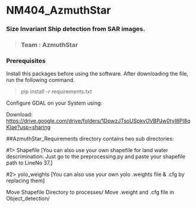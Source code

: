 # NM404_AzmuthStar
### Size Invariant Ship detection from SAR images.
> ### Team : AzmuthStar


### Prerequisites
Install this packages before using the software.
After downloading the file, run the following command.

> pip install -r requirements.txt

Configure GDAL on your System using: 


Download: https://drive.google.com/drive/folders/1DpwzJTsoUSpkvOVBPJw0tyI8PI8qKIae?usp=sharing

##AzmuthStar_Requirements directory contains two sub directories: 

#1> Shapefile [You can also use your own shapefile for land water descrimination: Just go to the preprocessing.py and paste your shapefile path to LineNo 37.]

#2> yolo_weights [You can also use your own yolo .weights file & .cfg by replacing them]

Move Shapefile Directory to processes/
Move .weight and .cfg file in Object_detection/










